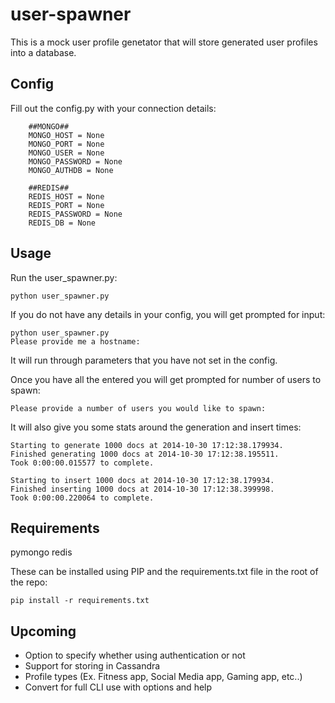 user-spawner
============

This is a mock user profile genetator that will store generated user profiles into a database.

Config
-------

Fill out the config.py with your connection details:

```
    ##MONGO##
    MONGO_HOST = None
    MONGO_PORT = None
    MONGO_USER = None
    MONGO_PASSWORD = None
    MONGO_AUTHDB = None

    ##REDIS##
    REDIS_HOST = None
    REDIS_PORT = None
    REDIS_PASSWORD = None
    REDIS_DB = None
```


Usage
------

Run the user_spawner.py:

`python user_spawner.py`

If you do not have any details in your config, you will get prompted for input:

```
python user_spawner.py
Please provide me a hostname:
```

It will run through parameters that you have not set in the config.

Once you have all the entered you will get prompted for number of users to spawn:

```
Please provide a number of users you would like to spawn:
```

It will also give you some stats around the generation and insert times:

```
Starting to generate 1000 docs at 2014-10-30 17:12:38.179934.
Finished generating 1000 docs at 2014-10-30 17:12:38.195511.
Took 0:00:00.015577 to complete.

Starting to insert 1000 docs at 2014-10-30 17:12:38.179934.
Finished inserting 1000 docs at 2014-10-30 17:12:38.399998.
Took 0:00:00.220064 to complete.
```

Requirements
-------------

pymongo
redis

These can be installed using PIP and the requirements.txt file in the root of the repo:

`pip install -r requirements.txt`

Upcoming
-------------
 - Option to specify whether using authentication or not
 - Support for storing in Cassandra
 - Profile types (Ex. Fitness app, Social Media app, Gaming app, etc..)
 - Convert for full CLI use with options and help
